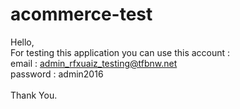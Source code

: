 # acommerce-test

Hello,<br/>
For testing this application you can use this account : <br/>
email : admin_rfxuaiz_testing@tfbnw.net <br/>
password : admin2016
<br/><br/>
Thank You.